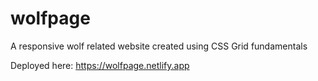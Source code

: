 # wolfpage
A responsive wolf related website created using CSS Grid fundamentals

Deployed here: https://wolfpage.netlify.app
